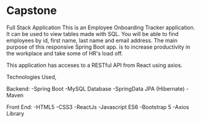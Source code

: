 # Capstone
Full Stack Application 
This is an Employee Onboarding Tracker application. It can be used to view tables made with SQL. You will be able to find employees by id, first name, last name and email address. The main purpose of this responsive Spring Boot app. is to increase productivity in the workplace and take some of HR's load off.  

This application has acceses to a RESTful API from React using axios.

Technologies Used,

Backend:
-Spring Boot
-MySQL Database
-SpringData JPA (Hibernate)
-Maven

Front End:
-HTML5
-CSS3
-ReactJs
-Javascript ES6
-Bootstrap 5
-Axios Library
